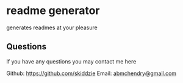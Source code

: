 # <a name="title"></a>readme generator
generates readmes at your pleasure
    
## <a name="questions"></a>Questions
If you have any questions you may contact me here

Github: https://github.com/skiddzie
Email: abmchendry@gmail.com
